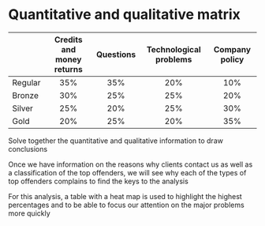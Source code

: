 # Quantitative and qualitative matrix

|         | Credits and money returns | Questions | Technological problems | Company policy |
| ------- | :-----------------------: | :-------: | :--------------------: | :------------: |
| Regular |            35%            |    35%    |           20%          |       10%      |
| Bronze  |            30%            |    25%    |           25%          |       20%      |
| Silver  |            25%            |    20%    |           25%          |       30%      |
| Gold    |            20%            |    25%    |           20%          |       35%      |

Solve together the quantitative and qualitative information to draw conclusions

Once we have information on the reasons why clients contact us as well as a classification of the top offenders, we will see why each of the types of top offenders complains to find the keys to the analysis

For this analysis, a table with a heat map is used to highlight the highest percentages and to be able to focus our attention on the major problems more quickly
